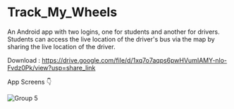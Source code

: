# Track_My_Wheels

An Android app with two logins, one for students and another for drivers. Students can access the live location of the driver's bus via the map by sharing the live location of the driver.

Download : https://drive.google.com/file/d/1xq7o7aqps6pwHVumIAMY-nlo-Fvdz0Pk/view?usp=share_link

App Screens 👇

![Group 5](https://user-images.githubusercontent.com/81976809/223466038-ec397136-b09f-4845-beb7-9116f1bb603c.png)

